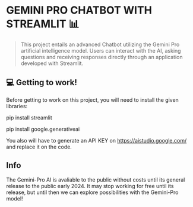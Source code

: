 # GEMINI PRO CHATBOT WITH STREAMLIT 📊

> This project entails an advanced Chatbot utilizing the Gemini Pro artificial intelligence model. Users can interact with the AI, asking questions and receiving responses directly through an application developed with Streamlit.

## 💻 Getting to work!

Before getting to work on this project, you will need to install the given libraries:

pip install streamlit

pip install google.generativeai

You also will have to generate an API KEY on https://aistudio.google.com/ and replace it on the code.

## Info

The Gemini-Pro AI is avaliable to the public without costs until its general release to the public early 2024. It may stop working for free until its release, but until then we can explore possibilities with the Gemini-Pro model!
